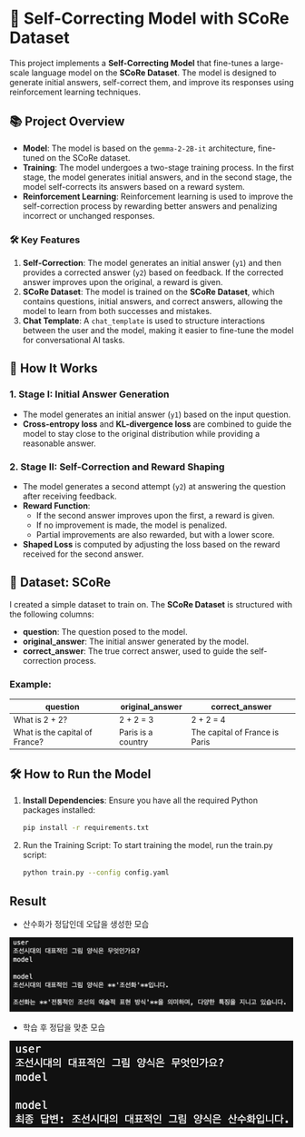# 🧠 Self-Correcting Model with SCoRe Dataset

This project implements a **Self-Correcting Model** that fine-tunes a large-scale language model on the **SCoRe Dataset**. The model is designed to generate initial answers, self-correct them, and improve its responses using reinforcement learning techniques.

## 📚 Project Overview

- **Model**: The model is based on the `gemma-2-2B-it` architecture, fine-tuned on the SCoRe dataset.
- **Training**: The model undergoes a two-stage training process. In the first stage, the model generates initial answers, and in the second stage, the model self-corrects its answers based on a reward system.
- **Reinforcement Learning**: Reinforcement learning is used to improve the self-correction process by rewarding better answers and penalizing incorrect or unchanged responses.

### 🛠 Key Features

1. **Self-Correction**: The model generates an initial answer (`y1`) and then provides a corrected answer (`y2`) based on feedback. If the corrected answer improves upon the original, a reward is given.
2. **SCoRe Dataset**: The model is trained on the **SCoRe Dataset**, which contains questions, initial answers, and correct answers, allowing the model to learn from both successes and mistakes.
3. **Chat Template**: A `chat_template` is used to structure interactions between the user and the model, making it easier to fine-tune the model for conversational AI tasks.

## 🚀 How It Works

### 1. **Stage I: Initial Answer Generation**
   - The model generates an initial answer (`y1`) based on the input question.
   - **Cross-entropy loss** and **KL-divergence loss** are combined to guide the model to stay close to the original distribution while providing a reasonable answer.

### 2. **Stage II: Self-Correction and Reward Shaping**
   - The model generates a second attempt (`y2`) at answering the question after receiving feedback.
   - **Reward Function**:
     - If the second answer improves upon the first, a reward is given.
     - If no improvement is made, the model is penalized.
     - Partial improvements are also rewarded, but with a lower score.
   - **Shaped Loss** is computed by adjusting the loss based on the reward received for the second answer.

## 📑 Dataset: SCoRe
I created a simple dataset to train on.
The **SCoRe Dataset** is structured with the following columns:
- **question**: The question posed to the model.
- **original_answer**: The initial answer generated by the model.
- **correct_answer**: The true correct answer, used to guide the self-correction process.

### Example:
| question                       | original_answer         | correct_answer                |
|---------------------------------|-------------------------|-------------------------------|
| What is 2 + 2?                  | 2 + 2 = 3               | 2 + 2 = 4                     |
| What is the capital of France?  | Paris is a country       | The capital of France is Paris |

## 🛠 How to Run the Model

1. **Install Dependencies**:
   Ensure you have all the required Python packages installed:
   ```bash
   pip install -r requirements.txt
   ```

2. Run the Training Script: To start training the model, run the train.py script:
    ```bash
    python train.py --config config.yaml
    ```

## Result 
* 산수화가 정답인데 오답을 생성한 모습
<img src="./image/gemma-2_wrong.png" alt="Wrong Predict" width="500"/>

* 학습 후 정답을 맞춘 모습
<img src="./image/gemma-2_tuned_answer.png" alt="Right Predict" width="500"/>


